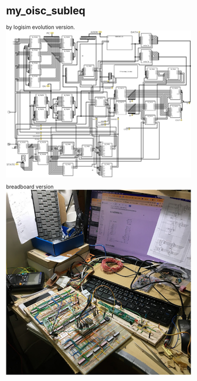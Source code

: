 # my_oisc_subleq  
by logisim evolution version.
![](main.png)

breadboard version  
![](IMG_1575.jpeg)
